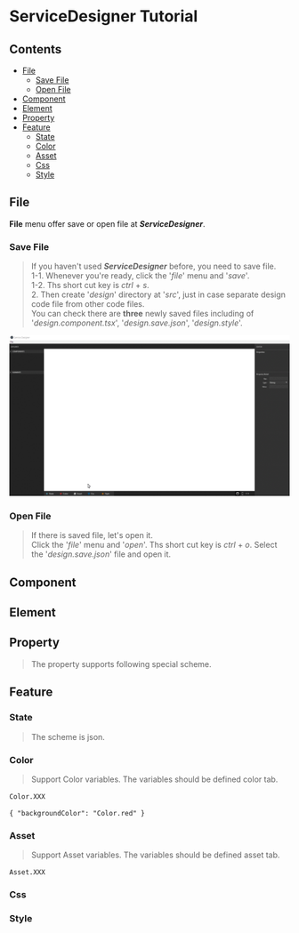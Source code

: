 <!-- TUTORIAL -->
# ServiceDesigner Tutorial
## Contents
* [File](#file)  
    * [Save File](#save-file)
    * [Open File](#open-file)
* [Component](#component)  
* [Element](#element)  
* [Property](#property)  
* [Feature](#feature)
    * [State](#state)
    * [Color](#color)
    * [Asset](#asset)
    * [Css](#css)
    * [Style](#style)

## File  
**File** menu offer save or open file at **_ServiceDesigner_**.  
<!-- > When use **ServiceDesigner** at your project, you have to save and open '_design.save.json_'. -->

### Save File
> If you haven't used **_ServiceDesigner_** before, you need to save file.  
> 1-1. Whenever you're ready, click the '_file_' menu and '_save_'.  
> 1-2. Ths short cut key is _ctrl_ + _s_.  
> 2. Then create '_design_' directory at '_src_', just in case separate design code file from other code files.  
> You can check there are **three** newly saved files including of '_design.component.tsx_', '_design.save.json_', '_design.style_'.

![ServiceDesigner](./src/asset/img/saveFile.gif)  

### Open File
> If there is saved file, let's open it.  
> Click the '_file_' menu and '_open_'.
> Ths short cut key is _ctrl_ + _o_.
> Select the '_design.save.json_' file and open it.


<!-- ![ServiceDesigner](./src/asset/img/saveFile.gif)   -->

## Component  
## Element  
## Property  
> The property supports following special scheme.
## Feature

### State  
> The scheme is json.  

### Color
> Support Color variables. The variables should be defined color tab.  
```
Color.XXX
```
```
{ "backgroundColor": "Color.red" }
```

### Asset
> Support Asset variables. The variables should be defined asset tab.
```
Asset.XXX
```
### Css

### Style


<!-- - File : Open saved 'design.save.json' file to update your project at ServiceDesigner.
- State : The scheme is json.
- Style : The Style supports following special shceme.

  Color.XXX : Support Color variables. The variables should be defined color tab.
  Asset.XXX : Support Asset variables. The variables should be defined asset tab.
  ex ) { "backgroundColor": "Color.red" }

- Property : the property supports following special shceme.

  First checkbox is if the attribute is active.
  Second checkbox is if the attribute is binded with state variable.
  Asset.XXX : Asset tab scheme. -->